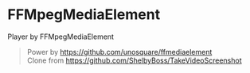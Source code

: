 # FFMpegMediaElement
Player by FFMpegMediaElement 

> Power by https://github.com/unosquare/ffmediaelement <br/>
> Clone from https://github.com/ShelbyBoss/TakeVideoScreenshot
